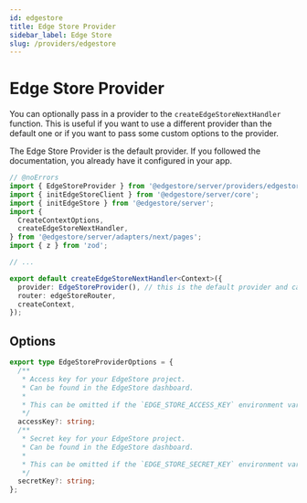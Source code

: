 ```yaml
---
id: edgestore
title: Edge Store Provider
sidebar_label: Edge Store
slug: /providers/edgestore
---
```


# Edge Store Provider

You can optionally pass in a provider to the `createEdgeStoreNextHandler` function. This is useful if you want to use a different provider than the default one or if you want to pass some custom options to the provider.

The Edge Store Provider is the default provider. If you followed the documentation, you already have it configured in your app.

```ts twoslash {1, 13}
// @noErrors
import { EdgeStoreProvider } from '@edgestore/server/providers/edgestore';
import { initEdgeStoreClient } from '@edgestore/server/core';
import { initEdgeStore } from '@edgestore/server';
import {
  CreateContextOptions,
  createEdgeStoreNextHandler,
} from '@edgestore/server/adapters/next/pages';
import { z } from 'zod';

// ...

export default createEdgeStoreNextHandler<Context>({
  provider: EdgeStoreProvider(), // this is the default provider and can be omitted
  router: edgeStoreRouter,
  createContext,
});
```

## Options

```ts
export type EdgeStoreProviderOptions = {
  /**
   * Access key for your EdgeStore project.
   * Can be found in the EdgeStore dashboard.
   * 
   * This can be omitted if the `EDGE_STORE_ACCESS_KEY` environment variable is set.
   */
  accessKey?: string;
  /**
   * Secret key for your EdgeStore project.
   * Can be found in the EdgeStore dashboard.
   * 
   * This can be omitted if the `EDGE_STORE_SECRET_KEY` environment variable is set.
   */
  secretKey?: string;
};
```